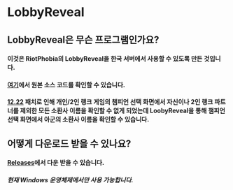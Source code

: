 # LobbyReveal
## LobbyReveal은 무슨 프로그램인가요?
#### 이것은 RiotPhobia의 LobbyReveal을 한국 서버에서 사용할 수 있도록 만든 것입니다.
#### [여기](https://github.com/Riotphobia/LobbyReveal)에서 원본 소스 코드를 확인할 수 있습니다.
#### [12.22](https://www.leagueoflegends.com/ko-kr/news/game-updates/patch-12-22-notes/#patch-competitive) 패치로 인해 개인/2인 랭크 게임의 챔피언 선택 화면에서 자신이나 2인 랭크 파트너를 제외한 모든 소환사 이름을 확인할 수 없게 되었는데 **LoobyReveal**을 통해 챔피언 선택 화면에서 아군의 소환사 이름을 확인할 수 있습니다.
## 어떻게 다운로드 받을 수 있나요?
#### [Releases](https://github.com/lees741/lol-lobby-reveal-kr/releases)에서 다운 받을 수 있습니다.
##### 현재 Windows 운영체제에서만 사용 가능합니다.
